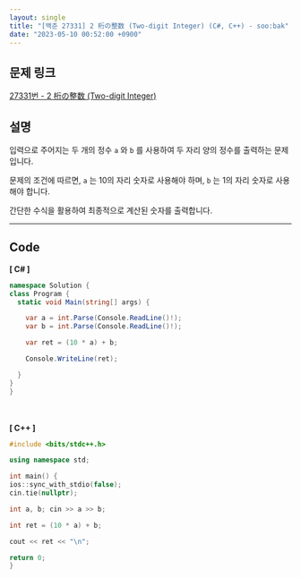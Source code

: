 ```yaml
---
layout: single
title: "[백준 27331] 2 桁の整数 (Two-digit Integer) (C#, C++) - soo:bak"
date: "2023-05-10 00:52:00 +0900"
---
```


## 문제 링크
  [27331번 - 2 桁の整数 (Two-digit Integer)](https://www.acmicpc.net/problem/27331)

## 설명
입력으로 주어지는 두 개의 정수 `a` 와 `b` 를 사용하여 두 자리 양의 정수를 출력하는 문제입니다. <br>

문제의 조건에 따르면, `a` 는 10의 자리 숫자로 사용해야 하며, `b` 는 1의 자리 숫자로 사용해야 합니다. <br>

간단한 수식을 활용하여 최종적으로 계산된 숫자를 출력합니다. <br>

- - -

## Code
<b>[ C# ] </b>
<br>

  ```c#
namespace Solution {
  class Program {
    static void Main(string[] args) {

      var a = int.Parse(Console.ReadLine()!);
      var b = int.Parse(Console.ReadLine()!);

      var ret = (10 * a) + b;

      Console.WriteLine(ret);

    }
  }
}
  ```
<br><br>
<b>[ C++ ] </b>
<br>

  ```c++
#include <bits/stdc++.h>

using namespace std;

int main() {
  ios::sync_with_stdio(false);
  cin.tie(nullptr);

  int a, b; cin >> a >> b;

  int ret = (10 * a) + b;

  cout << ret << "\n";

  return 0;
}
  ```
